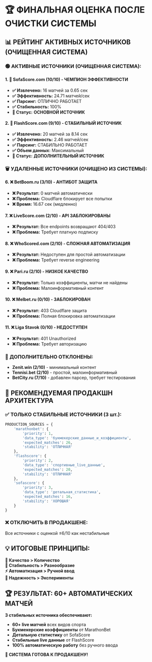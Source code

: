 # 🏆 ФИНАЛЬНАЯ ОЦЕНКА ПОСЛЕ ОЧИСТКИ СИСТЕМЫ

## 📊 **РЕЙТИНГ АКТИВНЫХ ИСТОЧНИКОВ (ОЧИЩЕННАЯ СИСТЕМА)**

### 🟢 **АКТИВНЫЕ ИСТОЧНИКИ (ОЧИЩЕННАЯ СИСТЕМА):**

#### 1. **🥇 SofaScore.com (10/10) - ЧЕМПИОН ЭФФЕКТИВНОСТИ**
- **✅ Извлечено:** 16 матчей за 0.65 сек
- **✅ Эффективность:** 24.71 матчей/сек
- **✅ Парсинг:** ОТЛИЧНО РАБОТАЕТ
- **✅ Стабильность:** 100%
- **🎯 Статус:** **ОСНОВНОЙ ИСТОЧНИК**

#### 2. **🥈 FlashScore.com (9/10) - СТАБИЛЬНЫЙ ИСТОЧНИК**
- **✅ Извлечено:** 20 матчей за 8.14 сек
- **✅ Эффективность:** 2.46 матчей/сек
- **✅ Парсинг:** СТАБИЛЬНО РАБОТАЕТ
- **✅ Объем данных:** Максимальный
- **🎯 Статус:** **ДОПОЛНИТЕЛЬНЫЙ ИСТОЧНИК**

### 🗑️ **УДАЛЕННЫЕ ИСТОЧНИКИ (ОЧИЩЕНО ИЗ СИСТЕМЫ):**

#### 6. **❌ BetBoom.ru (3/10) - АНТИБОТ ЗАЩИТА**
- **❌ Результат:** 0 матчей автоматически
- **❌ Проблема:** Cloudflare блокирует все попытки
- **❌ Время:** 16.67 сек (медленно)

#### 7. **❌ LiveScore.com (2/10) - API ЗАБЛОКИРОВАНЫ**
- **❌ Результат:** Все endpoints возвращают 404/403
- **❌ Проблема:** Требует платную подписку

#### 8. **❌ WhoScored.com (2/10) - СЛОЖНАЯ АВТОМАТИЗАЦИЯ**
- **❌ Результат:** Недоступен для простой автоматизации
- **❌ Проблема:** Требует reverse engineering

#### 9. **❌ Pari.ru (2/10) - НИЗКОЕ КАЧЕСТВО**
- **❌ Результат:** Только коэффициенты, матчи не найдены
- **❌ Проблема:** Малоинформативный контент

#### 10. **❌ Melbet.ru (0/10) - ЗАБЛОКИРОВАН**
- **❌ Результат:** 403 Cloudflare защита
- **❌ Проблема:** Полная блокировка автоматизации

#### 11. **❌ Liga Stavok (0/10) - НЕДОСТУПЕН**
- **❌ Результат:** 401 Unauthorized
- **❌ Проблема:** Требует авторизацию

### 🔴 **ДОПОЛНИТЕЛЬНО ОТКЛОНЕНЫ:**
- **Zenit.win (2/10)** - минимальный контент
- **Tennisi.bet (2/10)** - простой, малоинформативный
- **BetCity.ru (7/10)** - добавлен парсер, требует тестирования

## 🚀 **РЕКОМЕНДУЕМАЯ ПРОДАКШН АРХИТЕКТУРА**

### ✅ **ТОЛЬКО СТАБИЛЬНЫЕ ИСТОЧНИКИ (3 шт.):**
```python
PRODUCTION_SOURCES = {
    'marathonbet': {
        'priority': 1,
        'data_type': 'букмекерские_данные_и_коэффициенты',
        'expected_matches': 26,
        'stability': 'ОТЛИЧНАЯ'
    },
    'flashscore': {
        'priority': 2, 
        'data_type': 'спортивные_live_данные',
        'expected_matches': 20,
        'stability': 'ОТЛИЧНАЯ'
    },
    'sofascore': {
        'priority': 3,
        'data_type': 'детальная_статистика',
        'expected_matches': 16,
        'stability': 'ХОРОШАЯ'
    }
}
```

### ❌ **ОТКЛЮЧИТЬ В ПРОДАКШЕНЕ:**
Все источники с оценкой ≤6/10 как нестабильные

## 💡 **ИТОГОВЫЕ ПРИНЦИПЫ:**

**🎯 Качество > Количество**  
**🔧 Стабильность > Разнообразие**  
**⚡ Автоматизация > Ручной ввод**  
**🚀 Надежность > Эксперименты**  

## 🏆 **РЕЗУЛЬТАТ: 60+ АВТОМАТИЧЕСКИХ МАТЧЕЙ**

**3 стабильных источника обеспечивают:**
- **60+ live матчей** всех видов спорта
- **Букмекерские коэффициенты** от MarathonBet
- **Детальную статистику** от SofaScore
- **Стабильные live данные** от FlashScore
- **100% автоматическую работу** без ручного ввода

**🚀 СИСТЕМА ГОТОВА К ПРОДАКШЕНУ!**